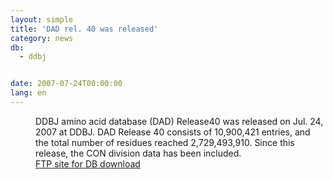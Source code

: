 ```yaml
---
layout: simple
title: 'DAD rel. 40 was released'
category: news
db:
  - ddbj


date: 2007-07-24T00:00:00
lang: en
---
```


<dd>DDBJ amino acid database (DAD) Release40 was released on Jul. 24, 2007 at DDBJ. DAD Release 40 consists of 10,900,421 entries, and the total number of residues reached 2,729,493,910. Since this release, the CON division data has been included.
<dd><a href="/services/index-e.html ">FTP site for DB download</a></dd>
</dd>
